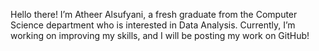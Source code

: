 Hello there! 
I’m Atheer Alsufyani, a fresh graduate from the Computer Science department who is interested in Data Analysis.
Currently, I’m working on improving my skills, and I will be posting my work on GitHub!
